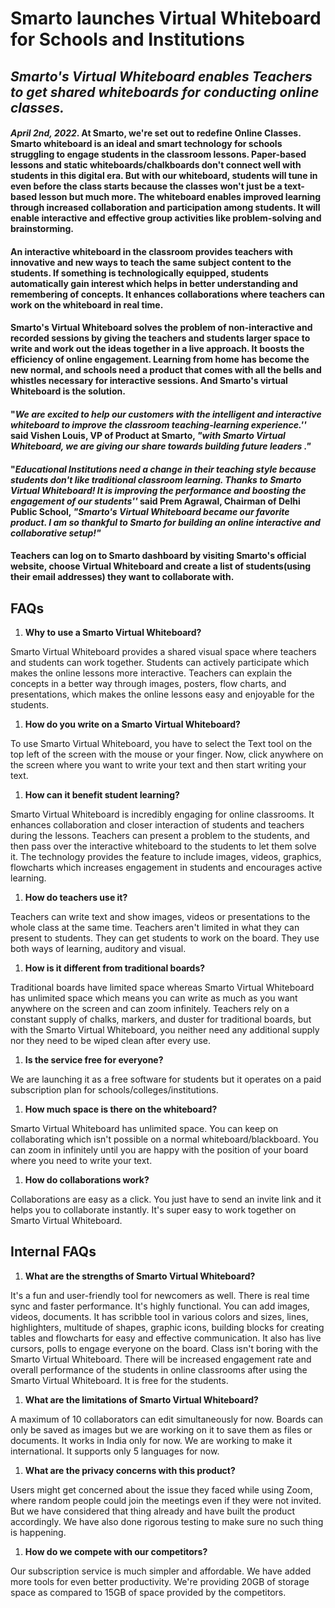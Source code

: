 # Smarto launches Virtual Whiteboard for Schools and Institutions

## _Smarto&#39;s Virtual Whiteboard enables Teachers to get shared whiteboards for conducting online classes._

#### _April 2nd, 2022_. At Smarto, we&#39;re set out to redefine Online Classes. Smarto whiteboard is an ideal and smart technology for schools struggling to engage students in the classroom lessons. Paper-based lessons and static whiteboards/chalkboards don&#39;t connect well with students in this digital era. But with our whiteboard, students will tune in even before the class starts because the classes won&#39;t just be a text-based lesson but much more. The whiteboard enables improved learning through increased collaboration and participation among students. It will enable interactive and effective group activities like problem-solving and brainstorming.

#### An interactive whiteboard in the classroom provides teachers with innovative and new ways to teach the same subject content to the students. If something is technologically equipped, students automatically gain interest which helps in better understanding and remembering of concepts. It enhances collaborations where teachers can work on the whiteboard in real time.

#### Smarto&#39;s Virtual Whiteboard solves the problem of non-interactive and recorded sessions by giving the teachers and students larger space to write and work out the ideas together in a live approach. It boosts the efficiency of online engagement. Learning from home has become the new normal, and schools need a product that comes with all the bells and whistles necessary for interactive sessions. And Smarto&#39;s virtual Whiteboard is the solution.

#### &quot;_We are excited to help our customers with the intelligent and interactive whiteboard to improve the classroom teaching-learning experience.&#39;&#39;_ said Vishen Louis, VP of Product at Smarto, _&quot;with Smarto Virtual Whiteboard, we are giving our share towards building future leaders .&quot;_

#### &quot;_Educational Institutions need a change in their teaching style because students don&#39;t like traditional classroom learning. Thanks to Smarto Virtual Whiteboard! It is improving the performance and boosting the engagement of our students&#39;&#39;_ said Prem Agrawal, Chairman of Delhi Public School, _&quot;Smarto&#39;s Virtual Whiteboard became our favorite product. I am so thankful to Smarto for building an online interactive and collaborative setup!&quot;_

#### Teachers can log on to Smarto dashboard by visiting Smarto&#39;s official website, choose Virtual Whiteboard and create a list of students(using their email addresses) they want to collaborate with.

## FAQs

1. **Why to use a Smarto Virtual Whiteboard?**

Smarto Virtual Whiteboard provides a shared visual space where teachers and students can work together. Students can actively participate which makes the online lessons more interactive. Teachers can explain the concepts in a better way through images, posters, flow charts, and presentations, which makes the online lessons easy and enjoyable for the students.

1. **How do you write on a Smarto Virtual Whiteboard?**

To use Smarto Virtual Whiteboard, you have to select the Text tool on the top left of the screen with the mouse or your finger. Now, click anywhere on the screen where you want to write your text and then start writing your text.

1. **How can it benefit student learning?**

Smarto Virtual Whiteboard is incredibly engaging for online classrooms. It enhances collaboration and closer interaction of students and teachers during the lessons. Teachers can present a problem to the students, and then pass over the interactive whiteboard to the students to let them solve it. The technology provides the feature to include images, videos, graphics, flowcharts which increases engagement in students and encourages active learning.

1. **How do teachers use it?**

Teachers can write text and show images, videos or presentations to the whole class at the same time. Teachers aren&#39;t limited in what they can present to students. They can get students to work on the board. They use both ways of learning, auditory and visual.

1. **How is it different from traditional boards?**

Traditional boards have limited space whereas Smarto Virtual Whiteboard has unlimited space which means you can write as much as you want anywhere on the screen and can zoom infinitely. Teachers rely on a constant supply of chalks, markers, and duster for traditional boards, but with the Smarto Virtual Whiteboard, you neither need any additional supply nor they need to be wiped clean after every use.

1. **Is the service free for everyone?**

We are launching it as a free software for students but it operates on a paid subscription plan for schools/colleges/institutions.

1. **How much space is there on the whiteboard?**

Smarto Virtual Whiteboard has unlimited space. You can keep on collaborating which isn&#39;t possible on a normal whiteboard/blackboard. You can zoom in infinitely until you are happy with the position of your board where you need to write your text.

1. **How do collaborations work?**

Collaborations are easy as a click. You just have to send an invite link and it helps you to collaborate instantly. It&#39;s super easy to work together on Smarto Virtual Whiteboard.

## Internal FAQs

1. **What are the strengths of Smarto Virtual Whiteboard?**

It&#39;s a fun and user-friendly tool for newcomers as well. There is real time sync and faster performance. It&#39;s highly functional. You can add images, videos, documents. It has scribble tool in various colors and sizes, lines, highlighters, multitude of shapes, graphic icons, building blocks for creating tables and flowcharts for easy and effective communication. It also has live cursors, polls to engage everyone on the board. Class isn&#39;t boring with the Smarto Virtual Whiteboard. There will be increased engagement rate and overall performance of the students in online classrooms after using the Smarto Virtual Whiteboard. It is free for the students.

1. **What are the limitations of Smarto Virtual Whiteboard?**

A maximum of 10 collaborators can edit simultaneously for now. Boards can only be saved as images but we are working on it to save them as files or documents. It works in India only for now. We are working to make it international. It supports only 5 languages for now.

1. **What are the privacy concerns with this product?**

Users might get concerned about the issue they faced while using Zoom, where random people could join the meetings even if they were not invited. But we have considered that thing already and have built the product accordingly. We have also done rigorous testing to make sure no such thing is happening.

1. **How do we compete with our competitors?**

Our subscription service is much simpler and affordable. We have added more tools for even better productivity. We&#39;re providing 20GB of storage space as compared to 15GB of space provided by the competitors.